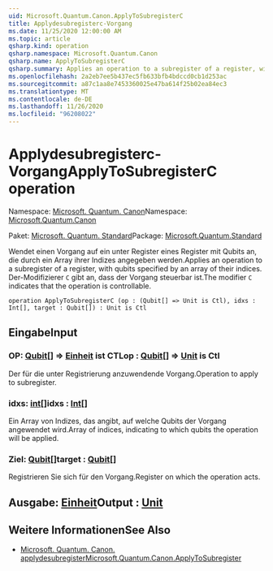 ```yaml
---
uid: Microsoft.Quantum.Canon.ApplyToSubregisterC
title: Applydesubregisterc-Vorgang
ms.date: 11/25/2020 12:00:00 AM
ms.topic: article
qsharp.kind: operation
qsharp.namespace: Microsoft.Quantum.Canon
qsharp.name: ApplyToSubregisterC
qsharp.summary: Applies an operation to a subregister of a register, with qubits specified by an array of their indices. The modifier `C` indicates that the operation is controllable.
ms.openlocfilehash: 2a2eb7ee5b437ec5fb633bfb4bdccd0cb1d253ac
ms.sourcegitcommit: a87c1aa8e7453360025e47ba614f25b02ea84ec3
ms.translationtype: MT
ms.contentlocale: de-DE
ms.lasthandoff: 11/26/2020
ms.locfileid: "96208022"
---
```

# <a name="applytosubregisterc-operation"></a><span data-ttu-id="8f3d2-102">Applydesubregisterc-Vorgang</span><span class="sxs-lookup"><span data-stu-id="8f3d2-102">ApplyToSubregisterC operation</span></span>

<span data-ttu-id="8f3d2-103">Namespace: [Microsoft. Quantum. Canon](xref:Microsoft.Quantum.Canon)</span><span class="sxs-lookup"><span data-stu-id="8f3d2-103">Namespace: [Microsoft.Quantum.Canon](xref:Microsoft.Quantum.Canon)</span></span>

<span data-ttu-id="8f3d2-104">Paket: [Microsoft. Quantum. Standard](https://nuget.org/packages/Microsoft.Quantum.Standard)</span><span class="sxs-lookup"><span data-stu-id="8f3d2-104">Package: [Microsoft.Quantum.Standard](https://nuget.org/packages/Microsoft.Quantum.Standard)</span></span>


<span data-ttu-id="8f3d2-105">Wendet einen Vorgang auf ein unter Register eines Register mit Qubits an, die durch ein Array ihrer Indizes angegeben werden.</span><span class="sxs-lookup"><span data-stu-id="8f3d2-105">Applies an operation to a subregister of a register, with qubits specified by an array of their indices.</span></span>
<span data-ttu-id="8f3d2-106">Der-Modifizierer `C` gibt an, dass der Vorgang steuerbar ist.</span><span class="sxs-lookup"><span data-stu-id="8f3d2-106">The modifier `C` indicates that the operation is controllable.</span></span>

```qsharp
operation ApplyToSubregisterC (op : (Qubit[] => Unit is Ctl), idxs : Int[], target : Qubit[]) : Unit is Ctl
```


## <a name="input"></a><span data-ttu-id="8f3d2-107">Eingabe</span><span class="sxs-lookup"><span data-stu-id="8f3d2-107">Input</span></span>

### <a name="op--qubit--unit--is-ctl"></a><span data-ttu-id="8f3d2-108">OP: [Qubit](xref:microsoft.quantum.lang-ref.qubit)[] => [Einheit](xref:microsoft.quantum.lang-ref.unit)  ist CTL</span><span class="sxs-lookup"><span data-stu-id="8f3d2-108">op : [Qubit](xref:microsoft.quantum.lang-ref.qubit)[] => [Unit](xref:microsoft.quantum.lang-ref.unit)  is Ctl</span></span>

<span data-ttu-id="8f3d2-109">Der für die unter Registrierung anzuwendende Vorgang.</span><span class="sxs-lookup"><span data-stu-id="8f3d2-109">Operation to apply to subregister.</span></span>


### <a name="idxs--int"></a><span data-ttu-id="8f3d2-110">idxs: [int](xref:microsoft.quantum.lang-ref.int)[]</span><span class="sxs-lookup"><span data-stu-id="8f3d2-110">idxs : [Int](xref:microsoft.quantum.lang-ref.int)[]</span></span>

<span data-ttu-id="8f3d2-111">Ein Array von Indizes, das angibt, auf welche Qubits der Vorgang angewendet wird.</span><span class="sxs-lookup"><span data-stu-id="8f3d2-111">Array of indices, indicating to which qubits the operation will be applied.</span></span>


### <a name="target--qubit"></a><span data-ttu-id="8f3d2-112">Ziel: [Qubit](xref:microsoft.quantum.lang-ref.qubit)[]</span><span class="sxs-lookup"><span data-stu-id="8f3d2-112">target : [Qubit](xref:microsoft.quantum.lang-ref.qubit)[]</span></span>

<span data-ttu-id="8f3d2-113">Registrieren Sie sich für den Vorgang.</span><span class="sxs-lookup"><span data-stu-id="8f3d2-113">Register on which the operation acts.</span></span>



## <a name="output--unit"></a><span data-ttu-id="8f3d2-114">Ausgabe: [Einheit](xref:microsoft.quantum.lang-ref.unit)</span><span class="sxs-lookup"><span data-stu-id="8f3d2-114">Output : [Unit](xref:microsoft.quantum.lang-ref.unit)</span></span>



## <a name="see-also"></a><span data-ttu-id="8f3d2-115">Weitere Informationen</span><span class="sxs-lookup"><span data-stu-id="8f3d2-115">See Also</span></span>

- [<span data-ttu-id="8f3d2-116">Microsoft. Quantum. Canon. applydesubregister</span><span class="sxs-lookup"><span data-stu-id="8f3d2-116">Microsoft.Quantum.Canon.ApplyToSubregister</span></span>](xref:Microsoft.Quantum.Canon.ApplyToSubregister)